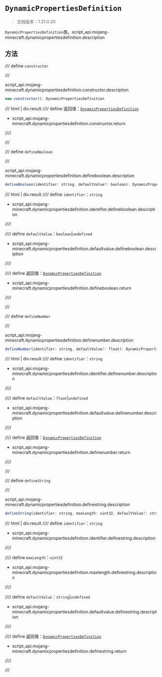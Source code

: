 # `DynamicPropertiesDefinition`

> 文档版本：1.21.0.20

`DynamicPropertiesDefinition`类。script_api.mojang-minecraft.dynamicpropertiesdefinition.description

## 方法

/// define
`constructor`


///

script_api.mojang-minecraft.dynamicpropertiesdefinition.constructor.description

```js
new constructor(): DynamicPropertiesDefinition
```

/// html | div.result
//// define
返回值：[`DynamicPropertiesDefinition`](./dynamicpropertiesdefinition.md)

- script_api.mojang-minecraft.dynamicpropertiesdefinition.constructor.return


////

///


/// define
`defineBoolean`


///

script_api.mojang-minecraft.dynamicpropertiesdefinition.defineboolean.description

```js
defineBoolean(identifier: string, defaultValue?: boolean): DynamicPropertiesDefinition
```

/// html | div.result
//// define
`identifier`：`string`

- script_api.mojang-minecraft.dynamicpropertiesdefinition.identifier.defineboolean.description


////

//// define
`defaultValue`：`boolean`|`undefined`

- script_api.mojang-minecraft.dynamicpropertiesdefinition.defaultvalue.defineboolean.description


////

//// define
返回值：[`DynamicPropertiesDefinition`](./dynamicpropertiesdefinition.md)

- script_api.mojang-minecraft.dynamicpropertiesdefinition.defineboolean.return


////

///


/// define
`defineNumber`


///

script_api.mojang-minecraft.dynamicpropertiesdefinition.definenumber.description

```js
defineNumber(identifier: string, defaultValue?: float): DynamicPropertiesDefinition
```

/// html | div.result
//// define
`identifier`：`string`

- script_api.mojang-minecraft.dynamicpropertiesdefinition.identifier.definenumber.description


////

//// define
`defaultValue`：`float`|`undefined`

- script_api.mojang-minecraft.dynamicpropertiesdefinition.defaultvalue.definenumber.description


////

//// define
返回值：[`DynamicPropertiesDefinition`](./dynamicpropertiesdefinition.md)

- script_api.mojang-minecraft.dynamicpropertiesdefinition.definenumber.return


////

///


/// define
`defineString`


///

script_api.mojang-minecraft.dynamicpropertiesdefinition.definestring.description

```js
defineString(identifier: string, maxLength: uint32, defaultValue?: string): DynamicPropertiesDefinition
```

/// html | div.result
//// define
`identifier`：`string`

- script_api.mojang-minecraft.dynamicpropertiesdefinition.identifier.definestring.description


////

//// define
`maxLength`：`uint32`

- script_api.mojang-minecraft.dynamicpropertiesdefinition.maxlength.definestring.description


////

//// define
`defaultValue`：`string`|`undefined`

- script_api.mojang-minecraft.dynamicpropertiesdefinition.defaultvalue.definestring.description


////

//// define
返回值：[`DynamicPropertiesDefinition`](./dynamicpropertiesdefinition.md)

- script_api.mojang-minecraft.dynamicpropertiesdefinition.definestring.return


////

///

